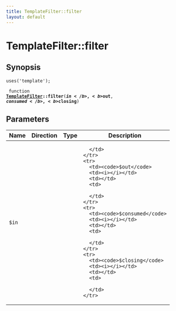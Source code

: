 ```yaml
---
title: TemplateFilter::filter
layout: default
---
```


# TemplateFilter::filter

## Synopsis

<code>uses('template');</code>

<code> function <b><a href="TemplateFilter">TemplateFilter</a>::filter</b>(<b>$in</b>, <b>$out</b>, <b>$consumed</b>, <b>$closing</b>)</code>

## Parameters

<table>
  <thead>
    <tr>
      <th>Name</th>
      <th>Direction</th>
      <th>Type</th>
      <th>Description</th>
    </tr>
  </thead>
  <tbody>
    <tr>
      <td><code>$in</code>
      <td><i></i></td>
      <td></td>
      <td>

      </td>
    </tr>
    <tr>
      <td><code>$out</code>
      <td><i></i></td>
      <td></td>
      <td>

      </td>
    </tr>
    <tr>
      <td><code>$consumed</code>
      <td><i></i></td>
      <td></td>
      <td>

      </td>
    </tr>
    <tr>
      <td><code>$closing</code>
      <td><i></i></td>
      <td></td>
      <td>

      </td>
    </tr>
  </tbody>
</table>

